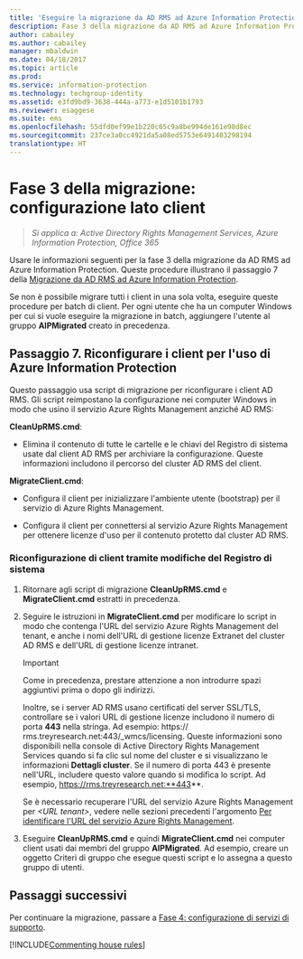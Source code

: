```yaml
---
title: 'Eseguire la migrazione da AD RMS ad Azure Information Protection: fase 3'
description: Fase 3 della migrazione da AD RMS ad Azure Information Protection, che illustra il passaggio 7 della migrazione da AD RMS ad Azure Information Protection.
author: cabailey
ms.author: cabailey
manager: mbaldwin
ms.date: 04/18/2017
ms.topic: article
ms.prod: 
ms.service: information-protection
ms.technology: techgroup-identity
ms.assetid: e3fd9bd9-3638-444a-a773-e1d5101b1793
ms.reviewer: esaggese
ms.suite: ems
ms.openlocfilehash: 55dfd0ef99e1b220c65c9a8be994de161e98d8ec
ms.sourcegitcommit: 237ce3a0cc4921da5a08ed5753e6491403298194
translationtype: HT
---
```

# <a name="migration-phase-3---client-side-configuration"></a>Fase 3 della migrazione: configurazione lato client

>*Si applica a: Active Directory Rights Management Services, Azure Information Protection, Office 365*

Usare le informazioni seguenti per la fase 3 della migrazione da AD RMS ad Azure Information Protection. Queste procedure illustrano il passaggio 7 della [Migrazione da AD RMS ad Azure Information Protection](migrate-from-ad-rms-to-azure-rms.md).

Se non è possibile migrare tutti i client in una sola volta, eseguire queste procedure per batch di client. Per ogni utente che ha un computer Windows per cui si vuole eseguire la migrazione in batch, aggiungere l'utente al gruppo **AIPMigrated** creato in precedenza.

## <a name="step-7-reconfigure-clients-to-use-azure-information-protection"></a>Passaggio 7. Riconfigurare i client per l'uso di Azure Information Protection

Questo passaggio usa script di migrazione per riconfigurare i client AD RMS. Gli script reimpostano la configurazione nei computer Windows in modo che usino il servizio Azure Rights Management anziché AD RMS: 

**CleanUpRMS.cmd**:

- Elimina il contenuto di tutte le cartelle e le chiavi del Registro di sistema usate dal client AD RMS per archiviare la configurazione. Queste informazioni includono il percorso del cluster AD RMS del client.

**MigrateClient.cmd**:

- Configura il client per inizializzare l'ambiente utente (bootstrap) per il servizio di Azure Rights Management.

-  Configura il client per connettersi al servizio Azure Rights Management per ottenere licenze d'uso per il contenuto protetto dal cluster AD RMS. 


### <a name="client-reconfiguration-by-using-registry-edits"></a>Riconfigurazione di client tramite modifiche del Registro di sistema

1. Ritornare agli script di migrazione **CleanUpRMS.cmd** e **MigrateClient.cmd** estratti in precedenza.

2.  Seguire le istruzioni in **MigrateClient.cmd** per modificare lo script in modo che contenga l'URL del servizio Azure Rights Management del tenant, e anche i nomi dell'URL di gestione licenze Extranet del cluster AD RMS e dell'URL di gestione licenze intranet.

    > [!IMPORTANT]
    > Come in precedenza, prestare attenzione a non introdurre spazi aggiuntivi prima o dopo gli indirizzi.
    > 
    > Inoltre, se i server AD RMS usano certificati del server SSL/TLS, controllare se i valori URL di gestione licenze includono il numero di porta **443** nella stringa. Ad esempio: https:// rms.treyresearch.net:443/_wmcs/licensing. Queste informazioni sono disponibili nella console di Active Directory Rights Management Services quando si fa clic sul nome del cluster e si visualizzano le informazioni **Dettagli cluster**. Se il numero di porta 443 è presente nell'URL, includere questo valore quando si modifica lo script. Ad esempio, https://rms.treyresearch.net:**443**. 

    Se è necessario recuperare l'URL del servizio Azure Rights Management per *&lt;URL tenant&gt;*, vedere nelle sezioni precedenti l'argomento [Per identificare l'URL del servizio Azure Rights Management](migrate-from-ad-rms-phase1.md#to-identify-your-azure-rights-management-service-url).

3.  Eseguire **CleanUpRMS.cmd** e quindi **MigrateClient.cmd** nei computer client usati dai membri del gruppo **AIPMigrated**. Ad esempio, creare un oggetto Criteri di gruppo che esegue questi script e lo assegna a questo gruppo di utenti.


## <a name="next-steps"></a>Passaggi successivi
Per continuare la migrazione, passare a [Fase 4: configurazione di servizi di supporto](migrate-from-ad-rms-phase3.md).

[!INCLUDE[Commenting house rules](../includes/houserules.md)]